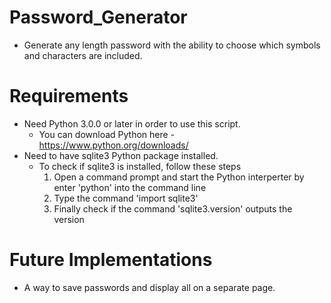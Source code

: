 # Password_Generator
- Generate any length password with the ability to choose which symbols and characters are included. 

# Requirements
- Need Python 3.0.0 or later in order to use this script.
    - You can download Python here - https://www.python.org/downloads/
- Need to have sqlite3 Python package installed.
    - To check if sqlite3 is installed, follow these steps
        1) Open a command prompt and start the Python interperter by enter 'python' into the command line
        2) Type the command 'import sqlite3' 
        3) Finally check if the command 'sqlite3.version' outputs the version

# Future Implementations
- A way to save passwords and display all on a separate page. 
